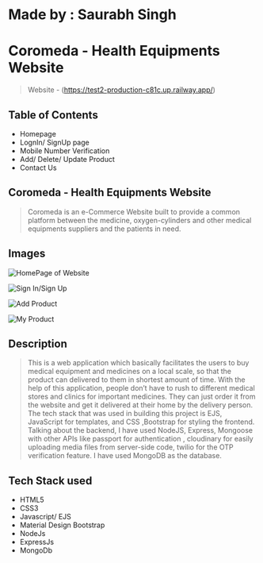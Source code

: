 # Made by : Saurabh Singh

<h1>Coromeda - Health Equipments Website</h1>

> Website - (https://test2-production-c81c.up.railway.app/)

<h2>Table of Contents</h2>

* Homepage
* LognIn/ SignUp page
* Mobile Number Verification
* Add/ Delete/ Update Product
* Contact Us 

<h2>Coromeda - Health Equipments Website</h2>

> Coromeda is an e-Commerce Website built to provide a common platform between the medicine, oxygen-cylinders and other medical equipments suppliers and the patients in need.

<h2>Images</h2>

![HomePage of Website](https://res.cloudinary.com/ddm7rplpt/image/upload/v1679730986/images/home_msul3f.jpg)

![Sign In/Sign Up](./public/images/signin.jpg)

![Add Product](./public/images/add.jpg)

![My Product](./public/images/myproduct.jpg)

<h2>Description</h2>

> This is a web application which basically facilitates the users to buy medical equipment and medicines on a local scale, so that the product can delivered to them in shortest amount of time. With the help of this application, people don’t have to rush to different medical stores and clinics for important medicines. They can just order it from the website and get it delivered at their home by the delivery person. The tech stack that was used in building this project is EJS, JavaScript for templates, and CSS ,Bootstrap for styling the frontend. Talking about the backend, I have used NodeJS, Express, Mongoose with other APIs like passport for authentication , cloudinary for easily uploading media files from server-side code, twilio for the OTP verification feature. I have used MongoDB as the database.

<h2>Tech Stack used</h2>

* HTML5
* CSS3
* Javascript/ EJS
* Material Design Bootstrap
* NodeJs
* ExpressJs
* MongoDb
